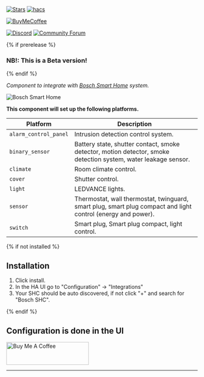 [![Stars][stars-shield]][bosch_shc]
[![hacs][hacsbadge]][hacs]

[![BuyMeCoffee][buymecoffeebadge]][buymecoffee]

[![Discord][discord-shield]][discord]
[![Community Forum][forum-shield]][forum]

{% if prerelease %}
### NB!: This is a Beta version!

{% endif %}

_Component to integrate with [Bosch Smart Home][bosch_smart_home] system._

![Bosch Smart Home][bosch_smart_home_icon]

**This component will set up the following platforms.**

| Platform              | Description                                                                                                                                            |
| --------------------- | ------------------------------------------------------------------------------------------------------------------------------------------------------ |
| `alarm_control_panel` | Intrusion detection control system.                                                                                                                    |
| `binary_sensor`       | Battery state, shutter contact, smoke detector, motion detector, smoke detection system, water leakage sensor.                                                                                                      |
| `climate`             | Room climate control.                                                                                                                                  |
| `cover`               | Shutter control.                                                                                                                                  |
| `light`               | LEDVANCE lights.                                                                                                                                       |
| `sensor`              | Thermostat, wall thermostat, twinguard, smart plug, smart plug compact and light control (energy and power). |
| `switch`              | Smart plug, Smart plug compact, light control.                                                                                                         |

{% if not installed %}
## Installation

1. Click install.
2. In the HA UI go to "Configuration" -> "Integrations"
3. Your SHC should be auto discovered, if not click "+" and search for "Bosch SHC".

{% endif %}


## Configuration is done in the UI

<!---->

<a href="https://www.buymeacoffee.com/tschamm" target="_blank"><img src="https://cdn.buymeacoffee.com/buttons/v2/default-yellow.png" alt="Buy Me A Coffee" style="height: 60px !important;width: 217px !important;" ></a>

***

[bosch_smart_home]: https://github.com/BoschSmartHome/bosch-shc-api-docs
[bosch_smart_home_icon]: https://www.home-connect-plus.com/wp-content/uploads/logo-bosch-smart-home-website.png
[bosch_shc]: https://github.com/tschamm/boschshc-hass
[stars-shield]: https://img.shields.io/github/stars/tschamm/boschshc-hass
[buymecoffee]: https://www.buymeacoffee.com/tschamm
[buymecoffeebadge]: https://img.shields.io/badge/buy%20me%20a%20double%20espresso-donate-yellow.svg
[hacs]: https://github.com/custom-components/hacs
[hacsbadge]: https://img.shields.io/badge/HACS-Default-orange.svg
[discord]: https://discord.gg/Qa5fW2R
[discord-shield]: https://img.shields.io/discord/330944238910963714.svg
[forum-shield]: https://img.shields.io/badge/community-forum-brightgreen.svg
[forum]: https://community.home-assistant.io/
[license]: https://github.com/tschamm/boschshc-hass/blob/main/LICENSE
[maintenance-shield]: https://img.shields.io/badge/maintainer-Thomas%20Schamm%20%40%C2%A0tschamm-blue
[user_profile]: https://github.com/tschamm